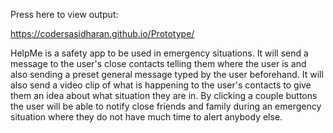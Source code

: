 Press here to view output:

https://codersasidharan.github.io/Prototype/

HelpMe is a safety app to be used in emergency situations. It will send a message to the user's close contacts telling them where the user is and also sending a preset general message typed by the user beforehand. It will also send a video clip of what is happening to the user's contacts to give them an idea about what situation they are in. By clicking a couple buttons the user will be able to notify close friends and family during an emergency situation where they do not have much time to alert anybody else.
